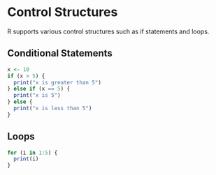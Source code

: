 # Control Structures

R supports various control structures such as if statements and loops.

## Conditional Statements

```r
x <- 10
if (x > 5) {
  print("x is greater than 5")
} else if (x == 5) {
  print("x is 5")
} else {
  print("x is less than 5")
}
```

## Loops

```r
for (i in 1:5) {
  print(i)
}
```

